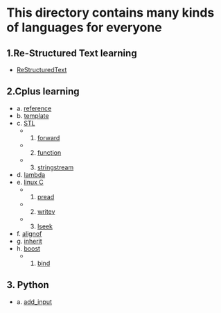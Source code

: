 # This directory contains many kinds of languages for everyone
## 1.Re-Structured Text learning
- [ReStructuredText](./ReStructuredText.rst)
## 2.Cplus learning
- a. [reference](./C_plus/reference/)
- b. [template](./C_plus/template/)
- c. [STL](./C_plus/STL/)
  - 1. [forward](./C_plus/STL/forward/)
  - 2. [function](./C_plus/STL/function)
  - 3. [stringstream](./C_plus/STL/stringstream)
- d. [lambda](./C_plus/lambda/)
- e. [linux C](./C_plus/linux_c/)
  - 1. [pread](./C_plus/linux_c/pread/)
  - 2. [writev](./C_plus/linux_c/writev/)
  - 3. [lseek](./C_plus/linux_c/lseek/)
- f. [alignof](./C_plus/alignof/)
- g. [inherit](./C_plus/inherit/)
- h. [boost](./C_plus/boost/)
  - 1. [bind](./C_plus/boost/bind/)
## 3. Python
- a. [add_input](./python/add_input.py)

